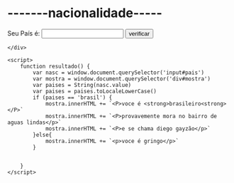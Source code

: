 <!DOCTYPE html>
<html lang="pt-BR">
<head>
    <meta charset="UTF-8">
    <meta name="viewport" content="width=, initial-scale=1.0">
    <title>Nacionalidade</title>

</head>
<body>
    <h1>-------nacionalidade-----</h1>
    Seu País é: <input type="text" name="pais" id="pais">
    <input type="button" value="verificar" onclick="resultado()">
    <div id="mostra">

    </div>

    <script>
        function resultado() {
            var nasc = window.document.querySelector('input#pais')
            var mostra = window.document.querySelector('div#mostra') 
            var paises = String(nasc.value)
            var paises = paises.toLocaleLowerCase()
            if (paises == 'brasil') {
                mostra.innerHTML += `<P>voce é <strong>brasileiro<strong></P>`
                mostra.innerHTML += `<P>provavemente mora no bairro de aguas lindas</p>`
                mostra.innerHTML += `<P>e se chama diego gayzão</p>`
            }else{
                mostra.innerHTML += `<p>voce é gringo</p>`
            }
            
            
        }
    </script>
</body>
</html>

